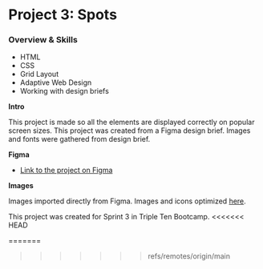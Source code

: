 # Project 3: Spots

### Overview & Skills

* HTML  
* CSS  
* Grid Layout
* Adaptive Web Design
* Working with design briefs  
  
**Intro**
  
This project is made so all the elements are displayed correctly on popular screen sizes. This project was created from a Figma design brief. Images and fonts were gathered from design brief. 
  
**Figma**  
  
* [Link to the project on Figma](https://www.figma.com/file/BBNm2bC3lj8QQMHlnqRsga/Sprint-3-Project-%E2%80%94-Spots?type=design&node-id=2%3A60&mode=design&t=afgNFybdorZO6cQo-1)
  
**Images**  
  
Images imported directly from Figma. Images and icons optimized [here](https://tinypng.com/).
  
This project was created for Sprint 3 in Triple Ten Bootcamp. 
<<<<<<< HEAD

=======
>>>>>>> refs/remotes/origin/main
